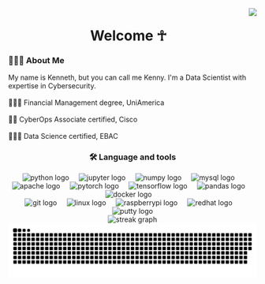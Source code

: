 <img align="right" height="70" src="https://media.giphy.com/media/v1.Y2lkPTc5MGI3NjExZXlzZ3JxYnNpeG1lcXE0eTBnc3NpdXE5MDM3bW5rb2UzMHFyN25jayZlcD12MV9pbnRlcm5hbF9naWZfYnlfaWQmY3Q9Zw/pbcDD97P5RYDm/giphy.gif" />

<h1 align="center">Welcome ☥ </h1>

<h3 align="left">👨🏾‍💻 About Me </h3>

<p align="left">My name is Kenneth, but you can call me Kenny. I'm a Data Scientist with expertise in Cybersecurity.<br><br>👨🏾‍🎓 Financial Management degree, UniAmerica<br><br>🕵🏾 CyberOps Associate certified, Cisco <br><br>👨🏾‍🔬 Data Science certified, EBAC</p>

<h3 align="center">🛠 Language and tools</h3>

<div align="center">
  <img src="https://cdn.jsdelivr.net/gh/devicons/devicon/icons/python/python-original.svg" height="36" alt="python logo"  />
  <img width="12" />
  <img src="https://cdn.jsdelivr.net/gh/devicons/devicon/icons/jupyter/jupyter-original.svg" height="36" alt="jupyter logo"  />
  <img width="12" />
  <img src="https://cdn.jsdelivr.net/gh/devicons/devicon/icons/numpy/numpy-original.svg" height="36" alt="numpy logo"  />
  <img width="12" />
  <img src="https://cdn.jsdelivr.net/gh/devicons/devicon/icons/mysql/mysql-original.svg" height="36" alt="mysql logo"  />
  <img width="12" />
  <img src="https://cdn.jsdelivr.net/gh/devicons/devicon/icons/apache/apache-original.svg" height="36" alt="apache logo"  />
  <img width="12" />
  <img src="https://cdn.jsdelivr.net/gh/devicons/devicon/icons/pytorch/pytorch-original.svg" height="36" alt="pytorch logo"  />
  <img width="12" />
  <img src="https://cdn.jsdelivr.net/gh/devicons/devicon/icons/tensorflow/tensorflow-original.svg" height="36" alt="tensorflow logo"  />
  <img width="12" />
  <img src="https://cdn.jsdelivr.net/gh/devicons/devicon/icons/pandas/pandas-original.svg" height="36" alt="pandas logo"  />
  <img width="12" />
  <img src="https://cdn.jsdelivr.net/gh/devicons/devicon/icons/docker/docker-original.svg" height="36" alt="docker logo"  />
  <img width="12" />
  <div align="center">
  <img src="https://cdn.jsdelivr.net/gh/devicons/devicon/icons/git/git-original.svg" height="36" alt="git logo"  />
  <img width="12" />
  <img src="https://cdn.jsdelivr.net/gh/devicons/devicon/icons/linux/linux-original.svg" height="36" alt="linux logo"  />
  <img width="12" />
  <img src="https://cdn.jsdelivr.net/gh/devicons/devicon/icons/raspberrypi/raspberrypi-original.svg" height="36" alt="raspberrypi logo"  />
  <img width="12" />
  <img src="https://cdn.jsdelivr.net/gh/devicons/devicon/icons/redhat/redhat-original.svg" height="36" alt="redhat logo"  />
  <img width="12" />
  <img src="https://cdn.jsdelivr.net/gh/devicons/devicon/icons/putty/putty-original.svg" height="36" alt="putty logo"  />
</div>

<div align="center">
  <img src="https://streak-stats.demolab.com?user=vicentee148&locale=en&mode=weekly&theme=midnight-purple&hide_border=false&border_radius=5&order=3" height="220" alt="streak graph"  />
</div>

<img src="https://raw.githubusercontent.com/vicentee148/vicentee148/output/snake.svg" alt="Snake animation" />
